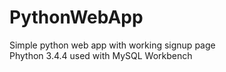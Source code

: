 # PythonWebApp
Simple python web app with working signup page<br>
Phython 3.4.4 used with MySQL Workbench
